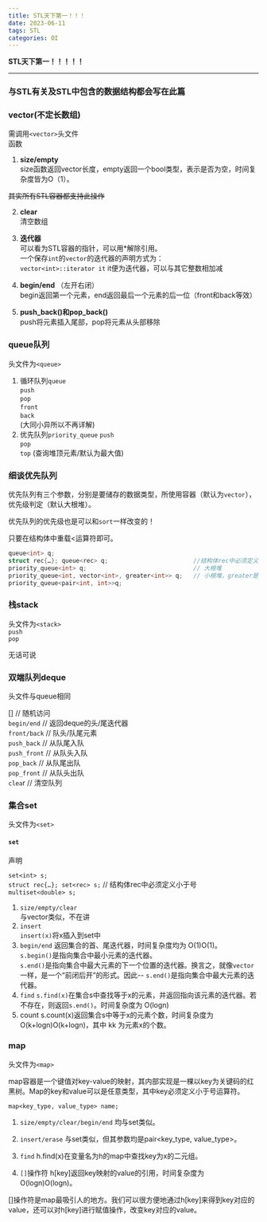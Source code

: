 ```yaml
---
title: STL天下第一！！！
date: 2023-06-11
tags: STL
categories: OI
---
```




<!-- more -->
**STL天下第一！！！！！**   

------------   
### 与STL有关及STL中包含的数据结构都会写在此篇   

### **vector(不定长数组)**  
需调用``<vector>``头文件   
函数   
1. **size/empty**   
size函数返回vector长度，empty返回一个bool类型，表示是否为空，时间复杂度皆为O（1）。      

~~其实所有STL容器都支持此操作~~   

2. **clear**   
清空数组  
3. **迭代器**  
可以看为STL容器的指针，可以用*解除引用。   
一个保存``int``的``vector``的迭代器的声明方式为：  
``vector<int>::iterator it``
it便为迭代器，可以与其它整数相加减

4. **begin/end** （左开右闭）   
begin返回第一个元素，end返回最后一个元素的后一位（front和back等效）   
5. **push_back()和pop_back()**   
push将元素插入尾部，pop将元素从头部移除   




### **queue队列**  
头文件为``<queue>``   
1. 循环队列``queue``   
``push``  
``pop``   
``front``   
``back``   
(大同小异所以不再详解)   
2. 优先队列``priority_queue``
``push``  
``pop``   
``top`` (查询堆顶元素/默认为最大值)   
### 细谈优先队列   

优先队列有三个参数，分别是要储存的数据类型，所使用容器（默认为``vector``），优先级判定（默认大根堆）。


优先队列的优先级也是可以和``sort``一样改变的！

只要在结构体中重载<运算符即可。
~~~c++
queue<int> q;
struct rec{…}; queue<rec> q;                        //结构体rec中必须定义小于号
priority_queue<int> q;                              // 大根堆
priority_queue<int, vector<int>, greater<int>> q;   // 小根堆，greater是已编写好的。
priority_queue<pair<int, int>>q;
~~~


 ### **栈stack**  

 头文件为``<stack>``   
 ``push``   
 ``pop``

 无话可说  
 ###  **双端队列deque**   

 头文件与queue相同 

 []              // 随机访问   
``begin/end``       // 返回deque的头/尾迭代器  
``front/back``      // 队头/队尾元素   
``push_back``       // 从队尾入队   
``push_front``      // 从队头入队   
``pop_back``        // 从队尾出队   
``pop_front``       // 从队头出队   
``clea``r           // 清空队列  

### **集合set**   

头文件为``<set>``

#### ``set``

声明

  ``set<int> s;``   
``struct rec{…}; set<rec> s;``  // 结构体rec中必须定义小于号   
``multiset<double> s;``

1. ``size/empty/clear``    
与vector类似，不在讲
2. ``insert``   
``insert(x)``将x插入到set中
3.  ``begin/end``
返回集合的首、尾迭代器，时间复杂度均为 O(1)O(1)。  
``s.begin()``是指向集合中最小元素的迭代器。   
``s.end()``是指向集合中最大元素的下一个位置的迭代器。换言之，就像``vector``一样，是一个“前闭后开”的形式。因此-- ``s.end()``是指向集合中最大元素的迭代器。
4. ``find``
``s.find(x)``在集合s中查找等于x的元素，并返回指向该元素的迭代器。若不存在，则返回``s.end()``。时间复杂度为 O(logn)  
5. count
s.count(x)返回集合s中等于x的元素个数，时间复杂度为 O(k+logn)O(k+logn)，其中 kk 为元素x的个数。

### **map**  

头文件为``<map>``

map容器是一个键值对key-value的映射，其内部实现是一棵以key为关键码的红黑树。Map的key和value可以是任意类型，其中key必须定义小于号运算符。

``map<key_type, value_type> name;``

1.  ``size/empty/clear/begin/end``
均与set类似。

2.  ``insert/erase``
与set类似，但其参数均是pair<key_type, value_type>。

3.  ``find``
h.find(x)在变量名为h的map中查找key为x的二元组。

4.  ``[]``操作符
h[key]返回key映射的value的引用，时间复杂度为 O(logn)O(logn)。

[]操作符是map最吸引人的地方。我们可以很方便地通过h[key]来得到key对应的value，还可以对h[key]进行赋值操作，改变key对应的value。



 






